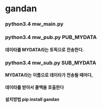 # gandan
### python3.4 mw_main.py

### python3.4 mw_pub.py PUB_MYDATA 
#### 데이타를 MYDATA라는 토픽으로 전송한다.

### python3.4 mw_sub.py SUB_MYDATA 
#### MYDATA라는 이름으로 데이타가 전송될 때마다, 
#### 데이타를 받아서 콜백을 호출한다

#### 설치방법 pip install gandan
